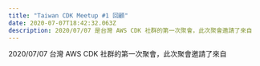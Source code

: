 ```yaml
---
title: "Taiwan CDK Meetup #1 回顧"
date: 2020-07-07T18:42:32.063Z
description: 2020/07/07 是台灣 AWS CDK 社群的第一次聚會，此次聚會邀請了來自
---
```

 2020/07/07 台灣 AWS CDK 社群的第一次聚會，此次聚會邀請了來自